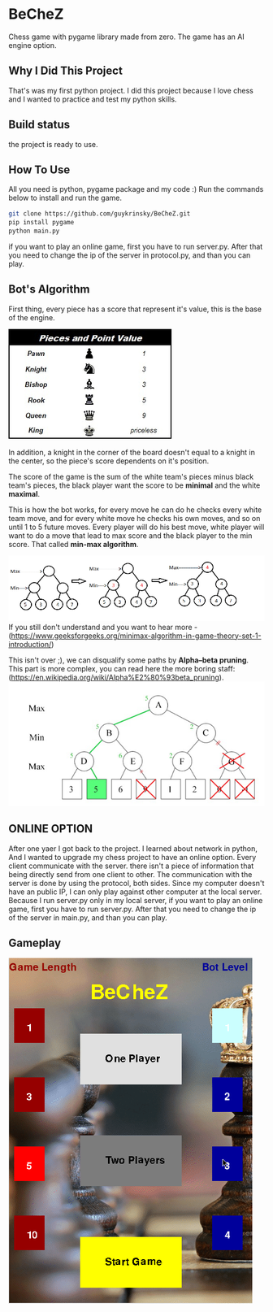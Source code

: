 # BeCheZ
Chess game with pygame library made from zero.
The game has an AI engine option.

## Why I Did This Project
That's was my first python project.
I did this project because I love chess and I wanted to practice and test my python skills.

## Build status
the project is ready to use.

## How To Use
All you need is python, pygame package and my code :)
Run the commands below to install and run the game.
```bash
git clone https://github.com/guykrinsky/BeCheZ.git
pip install pygame
python main.py
```
if you want to play an online game, first you have to run server.py.
After that you need to change the ip of the server in protocol.py, and than you can play.

## Bot's Algorithm
First thing, every piece has a score that represent it's value, this is the base of the engine.

![pieces_score](pictures/readme/pieces_score.jpeg "pieces score")

In addition, a knight in the corner of the board doesn't equal to a knight in the center, so the piece's score dependents on it's position.

The score of the game is the sum of the white team's pieces minus black team's pieces,
the black player want the score to be **minimal** and the white **maximal**.

This is how the bot works, for every move he can do he checks every white team move, and for every white move he checks his own moves,
and so on until 1 to 5 future moves. Every player will do his best move, white player will want to do a move that lead 
to max score and the black player to the min score.
That called **min-max algorithm**.

![minimax](pictures/readme/minimax.png "minimax")
If you still don't understand and you want to hear more - (https://www.geeksforgeeks.org/minimax-algorithm-in-game-theory-set-1-introduction/) 

This isn't over ;), we can disqualify some paths by **Alpha–beta pruning**. 
This part is more complex, you can read here the more boring staff: (https://en.wikipedia.org/wiki/Alpha%E2%80%93beta_pruning).
![alpha_beta_pruning](pictures/readme/alphabetapruning.png "alpha_beta_pruning")

## ONLINE OPTION
After one yaer I got back to the project.
I learned about network in python, And I wanted to upgrade my chess project to have an online option.
Every client communicate with the server. there isn't a piece of information that being directly send from one client to other.
The communication with the server is done by using the protocol, both sides.
Since my computer doesn't have an public IP, I can only play against other computer at the local server.
Because I run server.py only in my local server, if you want to play an online game, first you have to run server.py.
After that you need to change the ip of the server in main.py, and than you can play.

## Gameplay
![Game Play Of The Game](pictures/readme/gameplay.gif)

